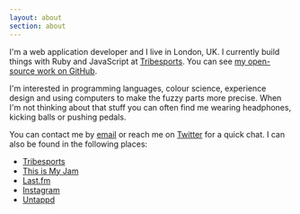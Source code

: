 ```yaml
---
layout: about
section: about
---
```


I'm a web application developer and I live in London, UK. I currently build things with Ruby and JavaScript at [Tribesports](http://tribesports.com). You can see [my open-source work on GitHub](http://github.com/joecorcoran).

I'm interested in programming languages, colour science, experience design and using computers to make the fuzzy parts more precise. When I'm not thinking about that stuff you can often find me wearing headphones, kicking balls or pushing pedals.

You can contact me by [email](mailto:joecorcoran@gmail.com) or reach me on [Twitter](http://twitter.com/josephcorcoran) for a quick chat. I can also be found in the following places:

* [Tribesports](http://tribesports.com/users/joe)
* [This is My Jam](http://www.thisismyjam.com/joecorcoran)
* [Last.fm](http://last.fm/user/laserbeam)
* [Instagram](http://instagram.com/joecorcoran)
* [Untappd](http://untappd.com/user/joecorcoran)